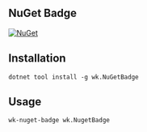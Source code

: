 ## NuGet Badge

[![NuGet](https://img.shields.io/nuget/v/wk.NuGetBadge.svg)](https://www.nuget.org/packages/wk.NuGetBadge)

## Installation

```
dotnet tool install -g wk.NuGetBadge
```

## Usage

```
wk-nuget-badge wk.NugetBadge
```